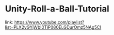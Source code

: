 # Unity-Roll-a-Ball-Tutorial

link: https://www.youtube.com/playlist?list=PLX2vGYjWbI0TiP080ELGDurOmz5NAg5CI
